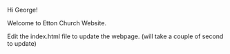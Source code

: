 Hi George! 

Welcome to Etton Church Website. 

Edit the index.html file to update the webpage. (will take a couple of second to update)
